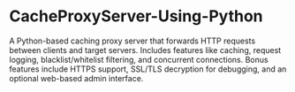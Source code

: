 # CacheProxyServer-Using-Python
A Python-based caching proxy server that forwards HTTP requests between clients and target servers. Includes features like caching, request logging, blacklist/whitelist filtering, and concurrent connections. Bonus features include HTTPS support, SSL/TLS decryption for debugging, and an optional web-based admin interface.
